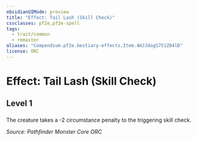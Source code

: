 ```yaml
---
obsidianUIMode: preview
title: "Effect: Tail Lash (Skill Check)"
cssclasses: pf2e,pf2e-spell
tags:
  - trait/common
  - remaster
aliases: "Compendium.pf2e.bestiary-effects.Item.4HJJdogS751Z04lD"
license: ORC
---
```

# Effect: Tail Lash (Skill Check)
## Level 1
### 






The creature takes a -2 circumstance penalty to the triggering skill check.

*Source: Pathfinder Monster Core*
*ORC*